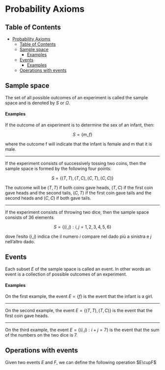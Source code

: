 # Probability Axioms

## Table of Contents

- [Probability Axioms](#probability-axioms)
  - [Table of Contents](#table-of-contents)
  - [Sample space](#sample-space)
      - [Examples](#examples)
  - [Events](#events)
      - [Examples](#examples-1)
  - [Operations with events](#operations-with-events)

## Sample space 

The set of all possible outcomes of an experiment is called the sample space and is denoted by $S$ or $\Omega$.

#### Examples

If the outcome of an experiment is to determine the sex of an infant, then:

$$S = \{m, f\}$$

where the outcome f will indicate that the infant is female and m that it is male.

---

If the experiment consists of successively tossing two coins, then the sample space is formed by the following four points:

$$S = \{(T,T),(T,C),(C,T),(C,C)\}$$

The outcome will be $(T,T)$ if both coins gave heads, $(T,C)$ if the first coin gave heads and the second tails, $(C,T)$ if the first coin gave tails and the second heads and $(C,C)$ if both gave tails.

---

If the experiment consists of throwing two dice, then the sample space consists of 36 elements

$$S = \{(i,j):i,j = 1,2,3,4,5,6\}$$

dove l’esito $(i,j)$ indica che il numero $i$ compare nel dado più a sinistra e $j$ nell’altro dado.

## Events

Each subset $E$ of the sample space is called an event. In other words an event is a collection of possible outcomes of an experiment.

#### Examples

On the first example, the event $E = \{f\}$ is the event that the infant is a girl.

---

On the second example, the event $E = \{(T,T),(T,C)\}$ is the event that the first coin gave heads.

---

On the third example, the event $E = \{(i,j):i+j = 7\}$ is the event that the sum of the numbers on the two dice is 7.

## Operations with events

Given two events $E$ and $F$, we can define the following operation $E\cupF$